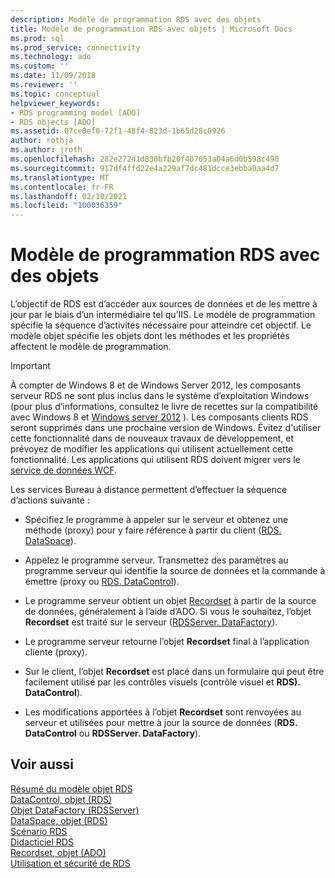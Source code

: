 ```yaml
---
description: Modèle de programmation RDS avec des objets
title: Modèle de programmation RDS avec objets | Microsoft Docs
ms.prod: sql
ms.prod_service: connectivity
ms.technology: ado
ms.custom: ''
ms.date: 11/09/2018
ms.reviewer: ''
ms.topic: conceptual
helpviewer_keywords:
- RDS programming model [ADO]
- RDS objects [ADO]
ms.assetid: 07ce0ef0-72f1-48f4-823d-1b65d28c0926
author: rothja
ms.author: jroth
ms.openlocfilehash: 282e272d1d830bfb20f407053a04a6d0b598c490
ms.sourcegitcommit: 917df4ffd22e4a229af7dc481dcce3ebba0aa4d7
ms.translationtype: MT
ms.contentlocale: fr-FR
ms.lasthandoff: 02/10/2021
ms.locfileid: "100036359"
---
```

# <a name="rds-programming-model-with-objects"></a>Modèle de programmation RDS avec des objets
L’objectif de RDS est d’accéder aux sources de données et de les mettre à jour par le biais d’un intermédiaire tel qu’IIS. Le modèle de programmation spécifie la séquence d’activités nécessaire pour atteindre cet objectif. Le modèle objet spécifie les objets dont les méthodes et les propriétés affectent le modèle de programmation.  
  
> [!IMPORTANT]
>  À compter de Windows 8 et de Windows Server 2012, les composants serveur RDS ne sont plus inclus dans le système d’exploitation Windows (pour plus d’informations, consultez le livre de recettes sur la compatibilité avec Windows 8 et [Windows server 2012](https://www.microsoft.com/download/details.aspx?id=27416) ). Les composants clients RDS seront supprimés dans une prochaine version de Windows. Évitez d'utiliser cette fonctionnalité dans de nouveaux travaux de développement, et prévoyez de modifier les applications qui utilisent actuellement cette fonctionnalité. Les applications qui utilisent RDS doivent migrer vers le [service de données WCF](/dotnet/framework/wcf/).  
  
 Les services Bureau à distance permettent d’effectuer la séquence d’actions suivante :  
  
-   Spécifiez le programme à appeler sur le serveur et obtenez une méthode (proxy) pour y faire référence à partir du client ([RDS. DataSpace](../../reference/rds-api/dataspace-object-rds.md)).  
  
-   Appelez le programme serveur. Transmettez des paramètres au programme serveur qui identifie la source de données et la commande à émettre (proxy ou [RDS. DataControl](../../reference/rds-api/datacontrol-object-rds.md)).  
  
-   Le programme serveur obtient un objet [Recordset](../../reference/ado-api/recordset-object-ado.md) à partir de la source de données, généralement à l’aide d’ADO. Si vous le souhaitez, l’objet **Recordset** est traité sur le serveur ([RDSServer. DataFactory](../../reference/rds-api/datafactory-object-rdsserver.md)).  
  
-   Le programme serveur retourne l’objet **Recordset** final à l’application cliente (proxy).  
  
-   Sur le client, l’objet **Recordset** est placé dans un formulaire qui peut être facilement utilisé par les contrôles visuels (contrôle visuel et **RDS). DataControl**).  
  
-   Les modifications apportées à l’objet **Recordset** sont renvoyées au serveur et utilisées pour mettre à jour la source de données (**RDS. DataControl** ou **RDSServer. DataFactory**).  
  
## <a name="see-also"></a>Voir aussi  
 [Résumé du modèle objet RDS](./rds-object-model-summary.md)   
 [DataControl, objet (RDS)](../../reference/rds-api/datacontrol-object-rds.md)   
 [Objet DataFactory (RDSServer)](../../reference/rds-api/datafactory-object-rdsserver.md)   
 [DataSpace, objet (RDS)](../../reference/rds-api/dataspace-object-rds.md)   
 [Scénario RDS](./rds-scenario.md)   
 [Didacticiel RDS](./rds-tutorial.md)   
 [Recordset, objet (ADO)](../../reference/ado-api/recordset-object-ado.md)   
 [Utilisation et sécurité de RDS](./rds-usage-and-security.md)